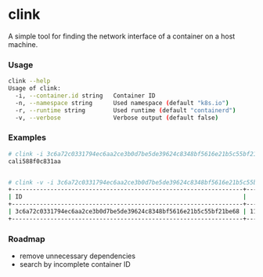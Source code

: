 # clink
A simple tool for finding the network interface of a container on a host machine.

### Usage

```bash
clink --help
Usage of clink:
  -i, --container.id string   Container ID
  -n, --namespace string      Used namespace (default "k8s.io")
  -r, --runtime string        Used runtime (default "containerd")
  -v, --verbose               Verbose output (default false)
```

### Examples

```bash
# clink -i 3c6a72c0331794ec6aa2ce3b0d7be5de39624c8348bf5616e21b5c55bf21be68
cali588f0c831aa


# clink -v -i 3c6a72c0331794ec6aa2ce3b0d7be5de39624c8348bf5616e21b5c55bf21be68
+------------------------------------------------------------------+-------+-------------------+
| ID                                                               |   PID | NETWORK INTERFACE |
+------------------------------------------------------------------+-------+-------------------+
| 3c6a72c0331794ec6aa2ce3b0d7be5de39624c8348bf5616e21b5c55bf21be68 | 11914 | cali588f0c831aa   |
+------------------------------------------------------------------+-------+-------------------+
```

### Roadmap

* remove unnecessary dependencies
* search by incomplete container ID
